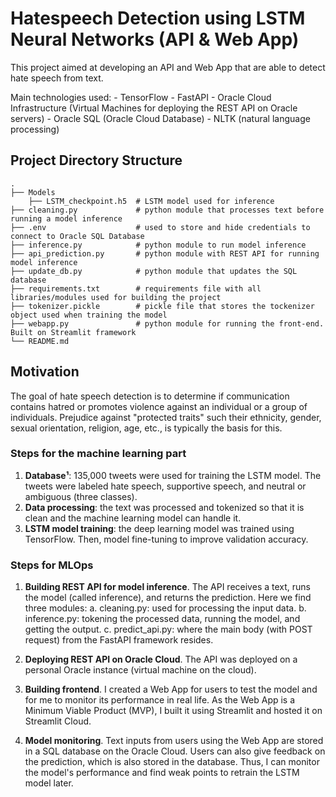 # Hatespeech Detection using LSTM Neural Networks (API & Web App)
This project aimed at developing an API and Web App that are able to detect hate speech from text. 

Main technologies used:
    - TensorFlow
    - FastAPI
    - Oracle Cloud Infrastructure (Virtual Machines for deploying the REST API on Oracle servers)
    - Oracle SQL (Oracle Cloud Database)
    - NLTK (natural language processing)

## Project Directory Structure

    .
    ├── Models         
        ├── LSTM_checkpoint.h5  # LSTM model used for inference
    ├── cleaning.py             # python module that processes text before running a model inference
    ├── .env                    # used to store and hide credentials to connect to Oracle SQL Database
    ├── inference.py            # python module to run model inference
    ├── api_prediction.py       # python module with REST API for running model inference
    ├── update_db.py            # python module that updates the SQL database 
    ├── requirements.txt        # requirements file with all libraries/modules used for building the project
    ├── tokenizer.pickle        # pickle file that stores the tockenizer object used when training the model
    ├── webapp.py               # python module for running the front-end. Built on Streamlit framework
    └── README.md

## Motivation
The goal of hate speech detection is to determine if communication contains hatred or promotes violence against an individual or a group of individuals. Prejudice against "protected traits" such their ethnicity, gender, sexual orientation, religion, age, etc., is typically the basis for this.

### Steps for the machine learning part
1. **Database¹**: 135,000 tweets were used for training the LSTM model. The tweets were labeled hate speech, supportive speech, and neutral or ambiguous (three classes).
2. **Data processing**: the text was processed and tokenized so that it is clean and the machine learning model can handle it.
3. **LSTM model training**: the deep learning model was trained using TensorFlow. Then, model fine-tuning to improve validation accuracy. 

### Steps for MLOps
1. **Building REST API for model inference**. The API receives a text, runs the model (called inference), and returns the prediction. Here we find three modules:
    a. cleaning.py: used for processing the input data. 
    b. inference.py: tokening the processed data, running the model, and getting the output.
    c. predict_api.py: where the main body (with POST request) from the FastAPI framework resides.

2. **Deploying REST API on Oracle Cloud**. The API was deployed on a personal Oracle instance (virtual machine on the cloud).
3. **Building frontend**. I created a Web App for users to test the model and for me to monitor its performance in real life. As the Web App is a Minimum Viable Product (MVP), I built it using Streamlit and hosted it on Streamlit Cloud.
4. **Model monitoring**. Text inputs from users using the Web App are stored in a SQL database on the Oracle Cloud. Users can also give feedback on the prediction, which is also stored in the database. Thus, I can monitor the model's performance and find weak points to retrain the LSTM model later.